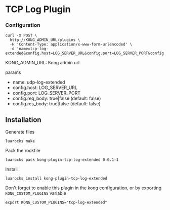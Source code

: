 # TCP Log Plugin

### Configuration
```
curl -X POST \
  http://KONG_ADMIN_URL/plugins \
  -H 'Content-Type: application/x-www-form-urlencoded' \
  -d 'name=tcp-log-extended&config.host=LOG_SERVER_URL&config.port=LOG_SERVER_PORT&config.req_body=true&config.res_body=true'
```

KONG_ADMIN_URL: Kong admin url

params

- name: udp-log-extended
- config.host: LOG_SERVER_URL
- config.port: LOG_SERVER_PORT
- config.req_body: true|false (default: false)
- config.res_body: true|false (default: false)

## Installation

Generate files

`luarocks make`

Pack the rockfile

`luarocks pack kong-plugin-tcp-log-extended 0.0.1-1`

Install

`luarocks install kong-plugin-tcp-log-extended`

Don't forget to enable this plugin in the kong configuration, or by exporting
`KONG_CUSTOM_PLUGINS` variable

```
export KONG_CUSTOM_PLUGINS="tcp-log-extended"
```
